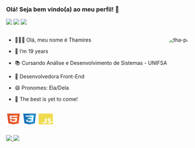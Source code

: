 ### Olá! Seja bem vindo(a) ao meu perfil! 👋

 <a href="https://instagram.com/thamiressantos05" target="_blank"><img src="https://img.shields.io/badge/-Instagram-%23E4405F?style=for-the-badge&logo=instagram&logoColor=white" target="_blank"></a>
 <a href = "mailto:thamiressantos924@gmail.com"><img src="https://img.shields.io/badge/-Gmail-%23333?style=for-the-badge&logo=gmail&logoColor=white" target="_blank"></a>
  <a href="https://www.linkedin.com/in/thamires-santos-a9a652263/" target="_blank"><img src="https://img.shields.io/badge/-LinkedIn-%230077B5?style=for-the-badge&logo=linkedin&logoColor=white" target="_blank"></a> 
 
 
##
<img align="right" alt="tha-pic" height="170" style="border-radius:50px;"  src="https://media.giphy.com/media/IbXIwGosbQD36trTSY/giphy.gif">

- 👩🏽‍💻 Olá, meu nome é Thamires

- 🌱 I’m 19 years

- 📚 Cursando Análise e Desenvolvimento de Sistemas - UNIFSA
- 🎨 Desenvolvedora Front-End
- 😄 Pronomes: Ela/Dela
- 🚀 The best is yet to come!
<div style="display: inline_block"><br>
  <img align="center" alt="tha-HTML" height="30" width="40" src="https://raw.githubusercontent.com/devicons/devicon/master/icons/html5/html5-original.svg">
  <img align="center" alt="tha-CSS" height="30" width="40" src="https://raw.githubusercontent.com/devicons/devicon/master/icons/css3/css3-original.svg">
   <img align="center" alt="tha-Js" height="30" width="40" src="https://raw.githubusercontent.com/devicons/devicon/master/icons/javascript/javascript-plain.svg"

</div>

##
  
<div>
  <a href="https://github.com//thamiresantos">
 <img height="50%" src="https://github-readme-stats.vercel.app/api/top-langs/?username=thamiresantos&layout=compact&langs_count=16&theme=dracula"/>
    <img height="48%" src="https://github-readme-stats.vercel.app/api?username=thamiresantos&show_icons=true&theme=dracula&include_all_commits=true&count_private=true"/>

